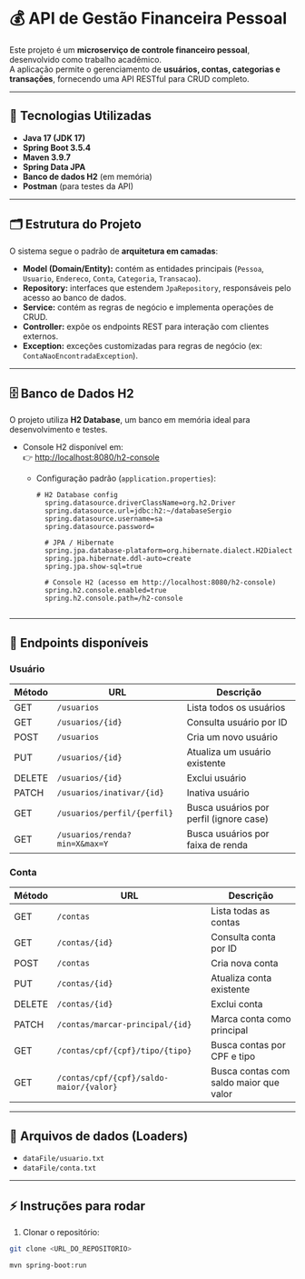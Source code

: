 # 💰 API de Gestão Financeira Pessoal

Este projeto é um **microserviço de controle financeiro pessoal**, desenvolvido como trabalho acadêmico.  
A aplicação permite o gerenciamento de **usuários, contas, categorias e transações**, fornecendo uma API RESTful para CRUD completo.

---

## 🚀 Tecnologias Utilizadas

- **Java 17 (JDK 17)**
- **Spring Boot 3.5.4**
- **Maven 3.9.7**
- **Spring Data JPA**
- **Banco de dados H2** (em memória)
- **Postman** (para testes da API)

---

## 🗂️ Estrutura do Projeto

O sistema segue o padrão de **arquitetura em camadas**:

- **Model (Domain/Entity):** contém as entidades principais (`Pessoa`, `Usuario`, `Endereco`, `Conta`, `Categoria`, `Transacao`).
- **Repository:** interfaces que estendem `JpaRepository`, responsáveis pelo acesso ao banco de dados.
- **Service:** contém as regras de negócio e implementa operações de CRUD.
- **Controller:** expõe os endpoints REST para interação com clientes externos.
- **Exception:** exceções customizadas para regras de negócio (ex: `ContaNaoEncontradaException`).

---

## 🗄️ Banco de Dados H2

O projeto utiliza **H2 Database**, um banco em memória ideal para desenvolvimento e testes.

- Console H2 disponível em:  
  👉 [http://localhost:8080/h2-console](http://localhost:8080/h2-console)

  - Configuração padrão (`application.properties`):
    ```properties
    # H2 Database config
      spring.datasource.driverClassName=org.h2.Driver
      spring.datasource.url=jdbc:h2:~/databaseSergio
      spring.datasource.username=sa
      spring.datasource.password=

      # JPA / Hibernate
      spring.jpa.database-plataform=org.hibernate.dialect.H2Dialect
      spring.jpa.hibernate.ddl-auto=create
      spring.jpa.show-sql=true

      # Console H2 (acesso em http://localhost:8080/h2-console)
      spring.h2.console.enabled=true
      spring.h2.console.path=/h2-console

    
---

## 📑 Endpoints disponíveis

### Usuário
| Método | URL | Descrição |
|--------|-----|-----------|
| GET | `/usuarios` | Lista todos os usuários |
| GET | `/usuarios/{id}` | Consulta usuário por ID |
| POST | `/usuarios` | Cria um novo usuário |
| PUT | `/usuarios/{id}` | Atualiza um usuário existente |
| DELETE | `/usuarios/{id}` | Exclui usuário |
| PATCH | `/usuarios/inativar/{id}` | Inativa usuário |
| GET | `/usuarios/perfil/{perfil}` | Busca usuários por perfil (ignore case) |
| GET | `/usuarios/renda?min=X&max=Y` | Busca usuários por faixa de renda |

### Conta
| Método | URL | Descrição |
|--------|-----|-----------|
| GET | `/contas` | Lista todas as contas |
| GET | `/contas/{id}` | Consulta conta por ID |
| POST | `/contas` | Cria nova conta |
| PUT | `/contas/{id}` | Atualiza conta existente |
| DELETE | `/contas/{id}` | Exclui conta |
| PATCH | `/contas/marcar-principal/{id}` | Marca conta como principal |
| GET | `/contas/cpf/{cpf}/tipo/{tipo}` | Busca contas por CPF e tipo |
| GET | `/contas/cpf/{cpf}/saldo-maior/{valor}` | Busca contas com saldo maior que valor |

---

## 📄 Arquivos de dados (Loaders)
- `dataFile/usuario.txt`  
- `dataFile/conta.txt`


---

## ⚡ Instruções para rodar
1. Clonar o repositório:
```bash
git clone <URL_DO_REPOSITORIO>

mvn spring-boot:run


